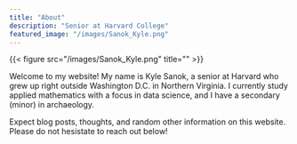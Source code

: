 ```yaml
---
title: "About"
description: "Senior at Harvard College"
featured_image: "/images/Sanok_Kyle.png"
---
```

{{< figure src="/images/Sanok_Kyle.png" title="" >}}

Welcome to my website! My name is Kyle Sanok, a senior at Harvard who grew up right outside Washington D.C. in Northern Virginia. I currently study applied mathematics with a focus in data science, and I have a secondary (minor) in archaeology. 

Expect blog posts, thoughts, and random other information on this website. Please do not hesistate to reach out below! 